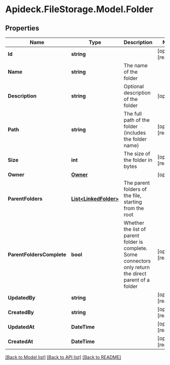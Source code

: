 # Apideck.FileStorage.Model.Folder

## Properties

Name | Type | Description | Notes
------------ | ------------- | ------------- | -------------
**Id** | **string** |  | [optional] [readonly] 
**Name** | **string** | The name of the folder | 
**Description** | **string** | Optional description of the folder | [optional] 
**Path** | **string** | The full path of the folder (includes the folder name) | [optional] [readonly] 
**Size** | **int** | The size of the folder in bytes | [optional] [readonly] 
**Owner** | [**Owner**](Owner.md) |  | [optional] 
**ParentFolders** | [**List&lt;LinkedFolder&gt;**](LinkedFolder.md) | The parent folders of the file, starting from the root | 
**ParentFoldersComplete** | **bool** | Whether the list of parent folder is complete. Some connectors only return the direct parent of a folder | [optional] [readonly] 
**UpdatedBy** | **string** |  | [optional] [readonly] 
**CreatedBy** | **string** |  | [optional] [readonly] 
**UpdatedAt** | **DateTime** |  | [optional] [readonly] 
**CreatedAt** | **DateTime** |  | [optional] [readonly] 

[[Back to Model list]](../README.md#documentation-for-models) [[Back to API list]](../README.md#documentation-for-api-endpoints) [[Back to README]](../README.md)

